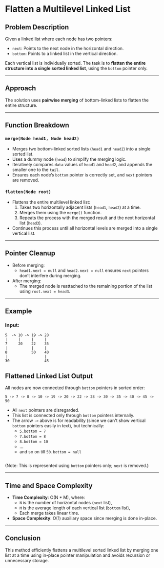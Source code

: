 # Flatten a Multilevel Linked List

## Problem Description

Given a linked list where each node has two pointers:
- `next`: Points to the next node in the horizontal direction.
- `bottom`: Points to a linked list in the vertical direction.

Each vertical list is individually sorted. The task is to **flatten the entire structure into a single sorted linked list**, using the `bottom` pointer only.

---

## Approach

The solution uses **pairwise merging** of bottom-linked lists to flatten the entire structure.

---

## Function Breakdown

### `merge(Node head1, Node head2)`

- Merges two bottom-linked sorted lists (`head1` and `head2`) into a single sorted list.
- Uses a dummy node (`head`) to simplify the merging logic.
- Iteratively compares `data` values of `head1` and `head2`, and appends the smaller one to the `tail`.
- Ensures each node’s `bottom` pointer is correctly set, and `next` pointers are removed.

### `flatten(Node root)`

- Flattens the entire multilevel linked list:
  1. Takes two horizontally adjacent lists (`head1`, `head2`) at a time.
  2. Merges them using the `merge()` function.
  3. Repeats the process with the merged result and the next horizontal list (`head3`).
- Continues this process until all horizontal levels are merged into a single vertical list.

---

## Pointer Cleanup

- Before merging:
  - `head1.next = null` and `head2.next = null` ensures `next` pointers don’t interfere during merging.
- After merging:
  - The merged node is reattached to the remaining portion of the list using `root.next = head3`.

---

## Example

### Input:

```text
5  -> 10 -> 19 -> 28
|     |     |     |
7     20    22    35
|           |     |
8           50    40
|                 |
30                45
```
## Flattened Linked List Output

All nodes are now connected through `bottom` pointers in sorted order:

```text
5 -> 7 -> 8 -> 10 -> 19 -> 20 -> 22 -> 28 -> 30 -> 35 -> 40 -> 45 -> 50
```

- All `next` pointers are disregarded.
- This list is connected only through `bottom` pointers internally.
- The arrow `->` above is for readability (since we can't show vertical `bottom` pointers easily in text), but technically:
  - `5.bottom = 7`
  - `7.bottom = 8`
  - `8.bottom = 10`
  - ...
  - and so on till `50.bottom = null`
```
```
(Note: This is represented using `bottom` pointers only; `next` is removed.)

---

## Time and Space Complexity

- **Time Complexity**: O(N * M), where:
  - `N` is the number of horizontal nodes (`next` list),
  - `M` is the average length of each vertical list (`bottom` list),
  - Each merge takes linear time.
- **Space Complexity**: O(1) auxiliary space since merging is done in-place.

---

## Conclusion

This method efficiently flattens a multilevel sorted linked list by merging one list at a time using in-place pointer manipulation and avoids recursion or unnecessary storage.
